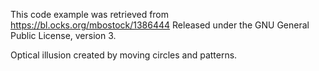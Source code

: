 This code example was retrieved from https://bl.ocks.org/mbostock/1386444
Released under the GNU General Public License, version 3.

Optical illusion created by moving circles and patterns.
